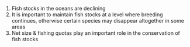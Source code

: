 1. Fish stocks in the oceans are declining
2. It is important to maintain fish stocks at a level where breeding continues, otherwise certain species may disappear altogether in some areas
3. Net size & fishing quotas play an important role in the conservation of fish stocks

